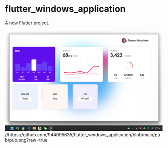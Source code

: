 # flutter_windows_application

A new Flutter project.

<img src="https://raw.githubusercontent.com/944095635/flutter_windows_application/main/pub/pub.png" width='860'>
//https://github.com/944095635/flutter_windows_application/blob/main/pub/pub.png?raw=true
